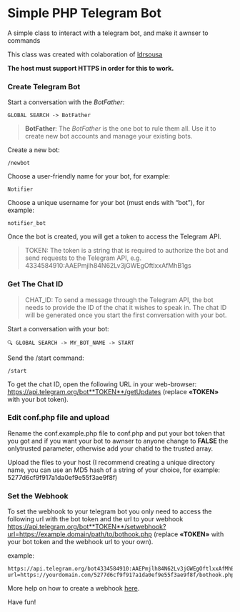 # Simple PHP Telegram Bot

A simple class to interact with a telegram bot, and make it awnser to commands

This class was created with colaboration of [ldrsousa](https:/ldrsousa.com)

**The host must support HTTPS in order for this to work.**

### Create Telegram Bot

Start a conversation with the *BotFather*:

```
GLOBAL SEARCH -> BotFather
```

> **BotFather**: The *BotFather* is the one bot to rule them all. Use it to create new bot accounts and manage your existing bots.


Create a new bot:

`/newbot`

Choose a user-friendly name for your bot, for example:

`Notifier`

Choose a unique username for your bot (must ends with “bot”), for example:

`notifier_bot`

Once the bot is created, you will get a token to access the Telegram API.

> TOKEN: The token is a string that is required to authorize the bot and send requests to the Telegram API, e.g. 4334584910:AAEPmjlh84N62Lv3jGWEgOftlxxAfMhB1gs


### Get The Chat ID

> CHAT_ID: To send a message through the Telegram API, the bot needs to provide the ID of the chat it wishes to speak in. The chat ID will be generated once you start the first conversation with your bot.

Start a conversation with your bot:

`🔍 GLOBAL SEARCH -> MY_BOT_NAME -> START`

Send the /start command:

`/start`

To get the chat ID, open the following URL in your web-browser: https://api.telegram.org/bot**TOKEN**/getUpdates (replace **«TOKEN»** with your bot token).


### Edit conf.php file and upload

Rename the conf.example.php file to conf.php and put your bot token that you got and if you want your bot to awnser to anyone change to **FALSE** the onlytrusted parameter, otherwise add your chatid to the trusted array.

Upload the files to your host (I recommend creating a unique directory name, you can use an MD5 hash of a string of your choice, for example: 5277d6cf9f917a1da0ef9e55f3ae9f8f)


### Set the Webhook

To set the webhook to your telegram bot you only need to access the following url with the bot token and the url to your webhook https://api.telegram.org/bot**TOKEN**/setwebhook?url=https://example.domain/path/to/bothook.php (replace **«TOKEN»** with your bot token and the webhook url to your own).

example: 
```
https://api.telegram.org/bot4334584910:AAEPmjlh84N62Lv3jGWEgOftlxxAfMhB1gs/setwebhook?url=https://yourdomain.com/5277d6cf9f917a1da0ef9e55f3ae9f8f/bothook.php
```

More help on how to create a webhook [here](https://core.telegram.org/bots/webhooks).


Have fun!
